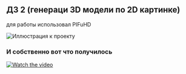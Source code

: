 ## ДЗ 2 (генераци 3D модели по 2D картинке)
для работы использовал PIFuHD

![Иллюстрация к проекту](https://github.com/jon/coolproject/raw/master/img/Lada.jpg)



### И собственно вот что получилось 

[![Watch the video](https://github.com/jon/coolproject/raw/master/img/Lada.jpg)](https://github.com/jon/coolproject/raw/master/img/beeeeeeetch.mp4)